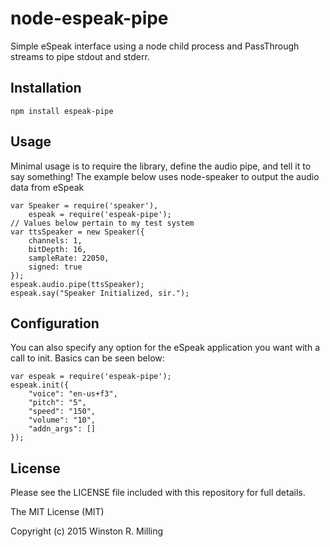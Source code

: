# node-espeak-pipe
Simple eSpeak interface using a node child process and PassThrough streams to pipe stdout and stderr.

## Installation
    npm install espeak-pipe

## Usage
Minimal usage is to require the library, define the audio pipe, and tell it to say something! The example below uses node-speaker to output the audio data from eSpeak

    var Speaker = require('speaker'),
        espeak = require('espeak-pipe');
    // Values below pertain to my test system
    var ttsSpeaker = new Speaker({
        channels: 1,
        bitDepth: 16,
        sampleRate: 22050,
        signed: true
    });
    espeak.audio.pipe(ttsSpeaker);
    espeak.say("Speaker Initialized, sir.");

## Configuration
You can also specify any option for the eSpeak application you want with a call to init. Basics can be seen below:

    var espeak = require('espeak-pipe');
    espeak.init({
        "voice": "en-us+f3",
        "pitch": "5",
        "speed": "150",
        "volume": "10",
        "addn_args": []
    });

## License
Please see the LICENSE file included with this repository for full details.

The MIT License (MIT)

Copyright (c) 2015 Winston R. Milling
